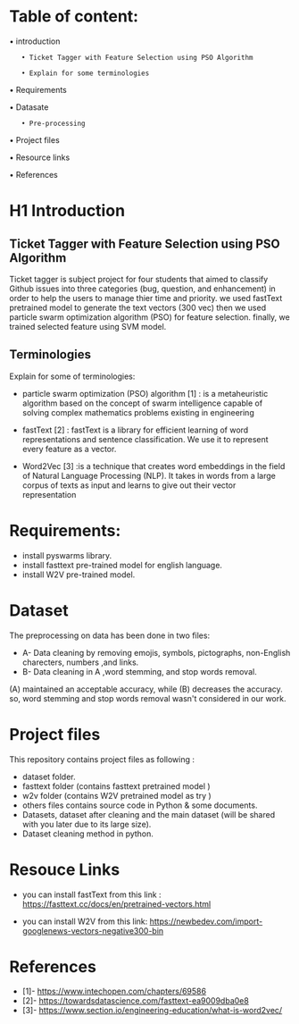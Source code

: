 # Table of content:
• introduction

       • Ticket Tagger with Feature Selection using PSO Algorithm
         
       • Explain for some terminologies

• Requirements 

• Datasate

       • Pre-processing 

• Project files

• Resource links

• References


# H1 Introduction
## Ticket Tagger with Feature Selection using PSO Algorithm 

Ticket tagger is subject project for four students that aimed to classify Github issues into three categories (bug, question, and enhancement) in order to help the users to manage thier time and priority.  we used fastText pretrained model to generate  the text vectors (300 vec) then we used particle swarm optimization algorithm (PSO) for feature selection. finally, we trained selected feature using SVM model.

## Terminologies
Explain for some of terminologies:

* particle swarm optimization (PSO) algorithm [1] :  is a metaheuristic algorithm based on the concept of swarm intelligence capable of solving complex mathematics problems existing in engineering

*  fastText [2] : fastText is a library for efficient learning of word representations and sentence classification. We use it to represent every feature as a vector.

*  Word2Vec [3] :is a technique  that creates word embeddings in the field of Natural Language Processing (NLP). It takes in words from a large corpus of texts as input and learns to give out their vector representation


# Requirements: 

* install pyswarms library. 
* install fasttext pre-trained model for english language. 
* install W2V  pre-trained model. 

# Dataset 

The preprocessing on data has been done in two files:

*  A- Data cleaning by removing emojis, symbols, pictographs, non-English charecters, numbers ,and links.
*  B- Data cleaning in A ,word stemming, and stop words removal. 

(A) maintained an acceptable accuracy, while (B) decreases the accuracy. so, word stemming and stop words removal wasn't considered in our work.


# Project files 

This repository contains project files as following : 

*  dataset folder.
*  fasttext folder (contains fasttext pretrained model )
*  w2v folder (contains W2V pretrained model as try )
*  others files contains source code in Python & some documents.
*  Datasets, dataset after cleaning and the main dataset (will be shared with you later due to its large size).
*  Dataset cleaning method in python. 

# Resouce Links

* you can install fastText from this link : https://fasttext.cc/docs/en/pretrained-vectors.html

* you can install W2V from this link: https://newbedev.com/import-googlenews-vectors-negative300-bin

# References 

 * [1]- https://www.intechopen.com/chapters/69586
 * [2]- https://towardsdatascience.com/fasttext-ea9009dba0e8
 * [3]-  https://www.section.io/engineering-education/what-is-word2vec/

